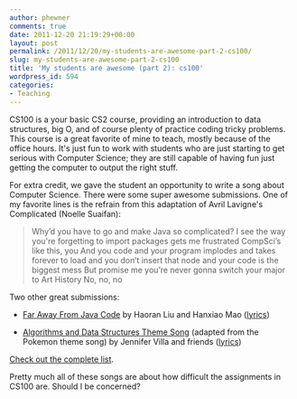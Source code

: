 ```yaml
---
author: phewner
comments: true
date: 2011-12-20 21:19:29+00:00
layout: post
permalink: /2011/12/20/my-students-are-awesome-part-2-cs100/
slug: my-students-are-awesome-part-2-cs100
title: 'My students are awesome (part 2): cs100'
wordpress_id: 594
categories:
- Teaching
---
```


CS100 is a your basic CS2 course, providing an introduction to data structures, big O, and of course plenty of practice coding tricky problems.  This course is a great favorite of mine to teach, mostly because of the office hours.  It's just fun to work with students who are just starting to get serious with Computer Science; they are still capable of having fun just getting the computer to output the right stuff.

For extra credit, we gave the student an opportunity to write a song about Computer Science.  There were some super awesome submissions.  One of my favorite lines is the refrain from this adaptation of Avril Lavigne's Complicated (Noelle Suaifan):


<blockquote>
Why’d you have to go and make Java so complicated?
I see the way you're forgetting to import packages gets me frustrated
CompSci’s like this, you
And you code and your program implodes and takes forever to load
and you don’t insert that node and your code is the biggest mess
But promise me you’re never gonna switch your major to Art History
No, no, no
</blockquote>



Two other great submissions:




  * [Far Away From Java Code](http://hewner.com/wp-content/uploads/2011/12/Java-from-HaoranHanxiao.mp3) by Haoran Liu and Hanxiao Mao ([lyrics](http://www.cs.duke.edu/courses/fall11/cps100/songs/java_Lyrics.txt))



  * [Algorithms and Data Structures Theme Song](http://hewner.com/wp-content/uploads/2011/12/algorithmsdata.mp3) (adapted from the Pokemon theme song) by Jennifer Villa and friends ([lyrics](http://www.cs.duke.edu/courses/fall11/cps100/songs/algorithmsdata.docx))




[Check out the complete list](http://www.cs.duke.edu/courses/fall11/cps100/songs/).

Pretty much all of these songs are about how difficult the assignments in CS100 are.  Should I be concerned?

